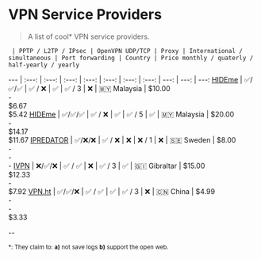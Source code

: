 # VPN Service Providers

> A list of cool\* VPN service providers.

     | PPTP / L2TP / IPsec | OpenVPN UDP/TCP | Proxy | International / simultaneous | Port forwarding | Country | Price monthly / quaterly / half-yearly / yearly 
 --- | :---: | :---: | :---:           | :---: | :---:                      | :---:           | :---:   |  ---:          | ---:           | ---:
  [HIDEme](https://hide.me) | :white_check_mark:/:white_check_mark:/:white_check_mark: | :white_check_mark: / :x: | :white_check_mark: | :white_check_mark: / 3 | :x: | 🇲🇾 Malaysia | $10.00 <br>  - <br>  $6.67 <br> $5.42
 [HIDEme](https://hide.me) | :white_check_mark:/:white_check_mark:/:white_check_mark: | :white_check_mark: / :x: | :white_check_mark: | :white_check_mark: / 5 | :white_check_mark: | 🇲🇾 Malaysia | $20.00 <br> - <br> $14.17 <br> $11.67
 [IPREDATOR](https://ipredator.se/) | :white_check_mark:/:x:/:x:  | :white_check_mark: / :x: | :x: | :x: / 1 | :x: | 🇸🇪 Sweden | $8.00 <br> - <br> - <br> -
[IVPN](https://www.ivpn.net/pricing) | :x:/:white_check_mark:/:x: | :white_check_mark: / :white_check_mark: | :x: | :white_check_mark: / 3 | :white_check_mark: | 🇬🇮 Gibraltar | $15.00 <br> $12.33 <br> - <br> $7.92
[VPN.ht](https://vpn.ht) | :white_check_mark:/:white_check_mark:/:x: | :white_check_mark: / :white_check_mark: | :white_check_mark: | :white_check_mark: / 3 | :x: | :cn: China | $4.99 <br> - <br> - <br> $3.33 


--

<sub>\*: They claim to: **a)** not save logs **b)** support the open web.</sub>
